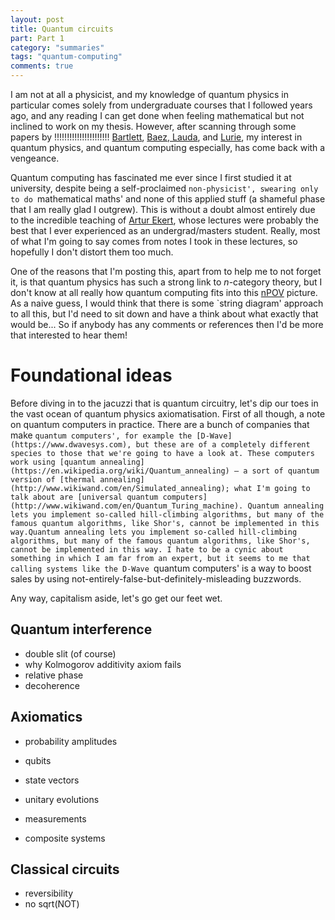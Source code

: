 ```yaml
---
layout: post
title: Quantum circuits
part: Part 1
category: "summaries"
tags: "quantum-computing"
comments: true
---
```


I am not at all a physicist, and my knowledge of quantum physics in particular comes solely from undergraduate courses that I followed years ago, and any reading I can get done when feeling mathematical but not inclined to work on my thesis.
However, after scanning through some papers by !!!!!!!!!!!!!!!!!!!!!! [Bartlett](https://arxiv.org/abs/math/0512103), [Baez, Lauda](https://arxiv.org/abs/0908.2469), and [Lurie](https://arxiv.org/abs/0905.0465), my interest in quantum physics, and quantum computing especially, has come back with a vengeance.

<!--more-->

Quantum computing has fascinated me ever since  I first studied it at university, despite being a self-proclaimed `non-physicist', swearing only to do `mathematical maths' and none of this applied stuff (a shameful phase that I am really glad I outgrew).
This is without a doubt almost entirely due to the incredible teaching of [Artur Ekert](http://www.arturekert.org), whose lectures were probably the best that I ever experienced as an undergrad/masters student.
Really, most of what I'm going to say comes from notes I took in these lectures, so hopefully I don't distort them too much.

One of the reasons that I'm posting this, apart from to help me to not forget it, is that quantum physics has such a strong link to $n$-category theory, but I don't know at all really how quantum computing fits into this [nPOV](https://ncatlab.org/nlab/show/nPOV) picture.
As a naive guess, I would think that there is some `string diagram' approach to all this, but I'd need to sit down and have a think about what exactly that would be...
So if anybody has any comments or references then I'd be more that interested to hear them!

# Foundational ideas #

Before diving in to the jacuzzi that is quantum circuitry, let's dip our toes in the vast ocean of quantum physics axiomatisation.
First of all though, a note on quantum computers in practice.
There are a bunch of companies that make `quantum computers', for example the [D-Wave](https://www.dwavesys.com), but these are of a completely different species to those that we're going to have a look at.
These computers work using [quantum annealing](https://en.wikipedia.org/wiki/Quantum_annealing) – a sort of quantum version of [thermal annealing](http://www.wikiwand.com/en/Simulated_annealing); what I'm going to talk about are [universal quantum computers](http://www.wikiwand.com/en/Quantum_Turing_machine).
Quantum annealing lets you implement so-called hill-climbing algorithms, but many of the famous quantum algorithms, like Shor's, cannot be implemented in this way.Quantum annealing lets you implement so-called hill-climbing algorithms, but many of the famous quantum algorithms, like Shor's, cannot be implemented in this way.
I hate to be a cynic about something in which I am far from an expert, but it seems to me that calling systems like the D-Wave `quantum computers' is a way to boost sales by using not-entirely-false-but-definitely-misleading buzzwords.

Any way, capitalism aside, let's go get our feet wet.

## Quantum interference

- double slit (of course)
- why Kolmogorov additivity axiom fails
- relative phase
- decoherence

## Axiomatics

- probability amplitudes
- qubits

- state vectors
- unitary evolutions
- measurements
- composite systems

## Classical circuits

- reversibility
- no sqrt(NOT)
